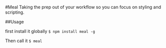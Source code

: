 #Meal
Taking the prep out of your workflow so you can focus on styling and scripting.

##Usage

first install it globally
`$ npm install meal -g`

Then call it
`$ meal`